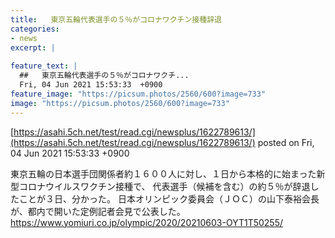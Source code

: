 ```yaml
---
title:   東京五輪代表選手の５％がコロナワクチン接種辞退  
categories:
- news
excerpt: |
  
feature_text: |
  ##   東京五輪代表選手の５％がコロナワクチ...
  Fri, 04 Jun 2021 15:53:33  +0900
feature_image: "https://picsum.photos/2560/600?image=733"
image: "https://picsum.photos/2560/600?image=733"
---
```


[https://asahi.5ch.net/test/read.cgi/newsplus/1622789613/](https://asahi.5ch.net/test/read.cgi/newsplus/1622789613/)
posted on Fri, 04 Jun 2021 15:53:33  +0900

<!--more-->

東京五輪の日本選手団関係者約１６００人に対し、１日から本格的に始まった新型コロナウイルスワクチン接種で、 代表選手（候補を含む）の約５％が辞退したことが３日、分かった。 日本オリンピック委員会（ＪＯＣ）の山下泰裕会長が、都内で開いた定例記者会見で公表した。 https://www.yomiuri.co.jp/olympic/2020/20210603-OYT1T50255/
